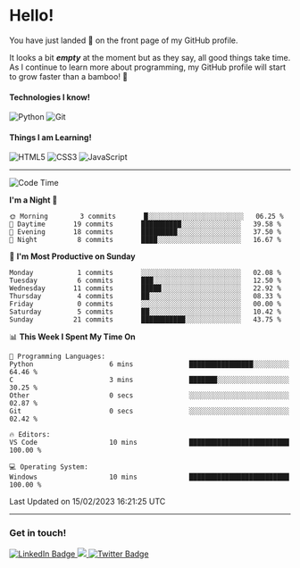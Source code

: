 # Hello!

You have just landed 🛬 on the front page of my GitHub profile.

It looks a bit ***empty*** at the moment but as they say, all good things take time. As I continue to learn more about programming, my GitHub profile will start to grow faster than a bamboo! 🎍 

#### Technologies I know!

![Python](https://img.shields.io/badge/python-3670A0?style=for-the-badge&logo=python&logoColor=ffdd54)
![Git](https://img.shields.io/badge/git-%23F05033.svg?style=for-the-badge&logo=git&logoColor=white)

#### Things I am Learning!

![HTML5](https://img.shields.io/badge/html5-%23E34F26.svg?style=for-the-badge&logo=html5&logoColor=white)
![CSS3](https://img.shields.io/badge/css3-%231572B6.svg?style=for-the-badge&logo=css3&logoColor=white)
![JavaScript](https://img.shields.io/badge/javascript-%23323330.svg?style=for-the-badge&logo=javascript&logoColor=%23F7DF1E)

<hr size="2" noshade="0">

<!--START_SECTION:waka-->
![Code Time](http://img.shields.io/badge/Code%20Time-15%20hrs%2013%20mins-blue)

**I'm a Night 🦉** 

```text
🌞 Morning        3 commits       █░░░░░░░░░░░░░░░░░░░░░░░░   06.25 % 
🌆 Daytime       19 commits       ██████████░░░░░░░░░░░░░░░   39.58 % 
🌃 Evening       18 commits       █████████░░░░░░░░░░░░░░░░   37.50 % 
🌙 Night          8 commits       ████░░░░░░░░░░░░░░░░░░░░░   16.67 % 

```
📅 **I'm Most Productive on Sunday** 

```text
Monday           1 commits       ░░░░░░░░░░░░░░░░░░░░░░░░░   02.08 % 
Tuesday          6 commits       ███░░░░░░░░░░░░░░░░░░░░░░   12.50 % 
Wednesday       11 commits       █████░░░░░░░░░░░░░░░░░░░░   22.92 % 
Thursday         4 commits       ██░░░░░░░░░░░░░░░░░░░░░░░   08.33 % 
Friday           0 commits       ░░░░░░░░░░░░░░░░░░░░░░░░░   00.00 % 
Saturday         5 commits       ██░░░░░░░░░░░░░░░░░░░░░░░   10.42 % 
Sunday          21 commits       ███████████░░░░░░░░░░░░░░   43.75 % 

```


📊 **This Week I Spent My Time On** 

```text
💬 Programming Languages: 
Python                   6 mins              ████████████████░░░░░░░░░   64.46 % 
C                        3 mins              ███████░░░░░░░░░░░░░░░░░░   30.25 % 
Other                    0 secs              ░░░░░░░░░░░░░░░░░░░░░░░░░   02.87 % 
Git                      0 secs              ░░░░░░░░░░░░░░░░░░░░░░░░░   02.42 % 

🔥 Editors: 
VS Code                  10 mins             █████████████████████████   100.00 % 

💻 Operating System: 
Windows                  10 mins             █████████████████████████   100.00 % 

```


 Last Updated on 15/02/2023 16:21:25 UTC
<!--END_SECTION:waka-->

<hr size="2" noshade="0">

### Get in touch!

<div id="badges">
  <a href="https://www.linkedin.com/in/amritansh-sharma-7a4251245/">
    <img src="https://img.shields.io/badge/LinkedIn-blue?style=for-the-badge&logo=linkedin&logoColor=white" alt="LinkedIn Badge"/>
  </a>
  <a href="https://www.instagram.com/drowsycoder/">
    <img src="https://img.shields.io/badge/Instagram-%23E4405F.svg?style=for-the-badge&logo=Instagram&logoColor=white"/>
  </a>
  <a href="https://twitter.com/DrowsyCoder">
    <img src="https://img.shields.io/badge/Twitter-blue?style=for-the-badge&logo=twitter&logoColor=white" alt="Twitter Badge"/>
  </a>
</div>
